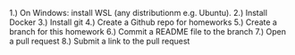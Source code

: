 1.) On Windows: install WSL (any distributionm e.g. Ubuntu).
2.) Install Docker
3.) Install git
4.) Create a Github repo for homeworks
5.) Create a branch for this homework
6.) Commit a README file to the branch
7.) Open a pull request
8.) Submit a link to the pull request